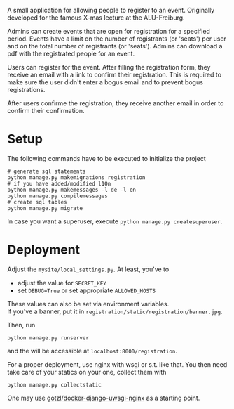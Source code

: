 A small application for allowing people to register to an event. Originally developed for the famous X-mas lecture at the ALU-Freiburg.

Admins can create events that are open for registration for a specified period.
Events have a limit on the number of registrants (or 'seats') per user and on the total number of registrants (or 'seats').
Admins can download a pdf with the registrated people for an event.

Users can register for the event. After filling the registration form, they receive 
an email with a link to confirm their registration. This is required to make sure the
user didn't enter a bogus email and to prevent bogus registrations.

After users confirme the registration, they receive another email in order to confirm their confirmation.

# Setup
The following commands have to be executed to initialize the project
```
# generate sql statements
python manage.py makemigrations registration
# if you have added/modified l10n
python manage.py makemessages -l de -l en 
python manage.py compilemessages
# create sql tables
python manage.py migrate
```

In case you want a superuser, execute
`python manage.py createsuperuser`.


# Deployment
Adjust the `mysite/local_settings.py`. At least, you've to 
* adjust the value for `SECRET_KEY`
* set `DEBUG=True` or set appropriate `ALLOWED_HOSTS`

These values can also be set via environment variables.  
If you've a banner, put it in `registration/static/registration/banner.jpg`.

Then, run
```
python manage.py runserver
``` 
and the will be accessible at `localhost:8000/registration`.

For a proper deployment, use nginx with wsgi or s.t. like that. 
You then need take care of your statics on your one, collect them with  
```
python manage.py collectstatic
```
One may use [gotzl/docker-django-uwsgi-nginx](https://github.com/gotzl/docker-django-uwsgi-nginx) as a starting point.
